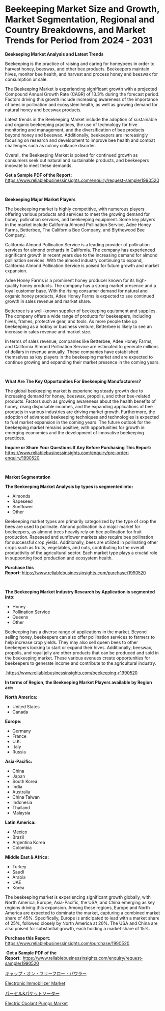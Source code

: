 <p><h1>Beekeeping Market Size and Growth, Market Segmentation, Regional and Country Breakdowns, and Market Trends for Period from 2024 -  2031</h1></p><p><strong>Beekeeping Market Analysis and Latest Trends</strong></p>
<p><p>Beekeeping is the practice of raising and caring for honeybees in order to harvest honey, beeswax, and other bee products. Beekeepers maintain hives, monitor bee health, and harvest and process honey and beeswax for consumption or sale.</p><p>The Beekeeping Market is experiencing significant growth with a projected Compound Annual Growth Rate (CAGR) of 13.3% during the forecast period. Factors driving this growth include increasing awareness of the importance of bees in pollination and ecosystem health, as well as growing demand for natural honey and beeswax products. </p><p>Latest trends in the Beekeeping Market include the adoption of sustainable and organic beekeeping practices, the use of technology for hive monitoring and management, and the diversification of bee products beyond honey and beeswax. Additionally, beekeepers are increasingly focusing on research and development to improve bee health and combat challenges such as colony collapse disorder.</p><p>Overall, the Beekeeping Market is poised for continued growth as consumers seek out natural and sustainable products, and beekeepers innovate to meet these demands.</p></p>
<p><strong>Get a Sample PDF of the Report:&nbsp;</strong> <a href="https://www.reliablebusinessinsights.com/enquiry/request-sample/1990520">https://www.reliablebusinessinsights.com/enquiry/request-sample/1990520</a></p>
<p>&nbsp;</p>
<p><strong>Beekeeping Major Market Players</strong></p>
<p><p>The beekeeping market is highly competitive, with numerous players offering various products and services to meet the growing demand for honey, pollination services, and beekeeping equipment. Some key players in the market include California Almond Pollination Service, Adee Honey Farms, Betterbee, The California Bee Company, and Blythewood Bee Company.</p><p>California Almond Pollination Service is a leading provider of pollination services for almond orchards in California. The company has experienced significant growth in recent years due to the increasing demand for almond pollination services. With the almond industry continuing to expand, California Almond Pollination Service is poised for future growth and market expansion.</p><p>Adee Honey Farms is a prominent honey producer known for its high-quality honey products. The company has a strong market presence and a loyal customer base. With the rising consumer demand for natural and organic honey products, Adee Honey Farms is expected to see continued growth in sales revenue and market share.</p><p>Betterbee is a well-known supplier of beekeeping equipment and supplies. The company offers a wide range of products for beekeepers, including hives, frames, protective gear, and tools. As more people take up beekeeping as a hobby or business venture, Betterbee is likely to see an increase in sales revenue and market size.</p><p>In terms of sales revenue, companies like Betterbee, Adee Honey Farms, and California Almond Pollination Service are estimated to generate millions of dollars in revenue annually. These companies have established themselves as key players in the beekeeping market and are expected to continue growing and expanding their market presence in the coming years.</p></p>
<p>&nbsp;</p>
<p><strong>What Are The Key Opportunities For Beekeeping Manufacturers?</strong></p>
<p><p>The global beekeeping market is experiencing steady growth due to increasing demand for honey, beeswax, propolis, and other bee-related products. Factors such as growing awareness about the health benefits of honey, rising disposable incomes, and the expanding applications of bee products in various industries are driving market growth. Furthermore, the adoption of advanced beekeeping techniques and technologies is expected to fuel market expansion in the coming years. The future outlook for the beekeeping market remains positive, with opportunities for growth in emerging economies and the development of innovative beekeeping practices.</p></p>
<p><strong>Inquire or Share Your Questions If Any Before Purchasing This Report:</strong> <a href="https://www.reliablebusinessinsights.com/enquiry/pre-order-enquiry/1990520">https://www.reliablebusinessinsights.com/enquiry/pre-order-enquiry/1990520</a></p>
<p>&nbsp;</p>
<p><strong>Market Segmentation</strong></p>
<p><strong>The Beekeeping Market Analysis by types is segmented into:</strong></p>
<p><ul><li>Almonds</li><li>Rapeseed</li><li>Sunflower</li><li>Other</li></ul></p>
<p><p>Beekeeping market types are primarily categorized by the type of crop the bees are used to pollinate. Almond pollination is a major market for beekeepers, as almond trees heavily rely on bee pollination for fruit production. Rapeseed and sunflower markets also require bee pollination for successful crop yields. Additionally, bees are utilized in pollinating other crops such as fruits, vegetables, and nuts, contributing to the overall productivity of the agricultural sector. Each market type plays a crucial role in supporting food production and ecosystem health.</p></p>
<p><strong>Purchase this Report:&nbsp;</strong><a href="https://www.reliablebusinessinsights.com/purchase/1990520">https://www.reliablebusinessinsights.com/purchase/1990520</a></p>
<p>&nbsp;</p>
<p><strong>The Beekeeping Market Industry Research by Application is segmented into:</strong></p>
<p><ul><li>Honey</li><li>Pollination Service</li><li>Queens</li><li>Other</li></ul></p>
<p><p>Beekeeping has a diverse range of applications in the market. Beyond selling honey, beekeepers can also offer pollination services to farmers to help increase crop yields. They may also sell queen bees to other beekeepers looking to start or expand their hives. Additionally, beeswax, propolis, and royal jelly are other products that can be produced and sold in the beekeeping market. These various avenues create opportunities for beekeepers to generate income and contribute to the agricultural industry.</p></p>
<p><a href="https://www.reliablebusinessinsights.com/beekeeping-r1990520">&nbsp;https://www.reliablebusinessinsights.com/beekeeping-r1990520</a></p>
<p><strong>In terms of Region, the Beekeeping Market Players available by Region are:</strong></p>
<p>
    <p> <strong> North America: </strong>
        <ul>
            <li>United States</li>
            <li>Canada</li>
        </ul>
        </p> 
    <p> <strong> Europe: </strong>
        <ul>
            <li>Germany</li>
            <li>France</li>
            <li>U.K.</li>
            <li>Italy</li>
            <li>Russia</li>
        </ul>
        </p> 
    <p> <strong> Asia-Pacific: </strong>
        <ul>
            <li>China</li>
            <li>Japan</li>
            <li>South Korea</li>
            <li>India</li>
            <li>Australia</li>
            <li>China Taiwan</li>
            <li>Indonesia</li>
            <li>Thailand</li>
            <li>Malaysia</li>
        </ul>
        </p> 
    <p> <strong> Latin America: </strong>
        <ul>
            <li>Mexico</li>
            <li>Brazil</li>
            <li>Argentina Korea</li>
            <li>Colombia</li>
        </ul>
        </p> 
    <p> <strong> Middle East & Africa: </strong>
        <ul>
            <li>Turkey</li>
            <li>Saudi</li>
            <li>Arabia</li>
            <li>UAE</li>
            <li>Korea</li>
        </ul>
    </p>
    </p>
<p><p>The beekeeping market is experiencing significant growth globally, with North America, Europe, Asia-Pacific, the USA, and China emerging as key regions driving this expansion. Among these regions, Europe and North America are expected to dominate the market, capturing a combined market share of 45%. Specifically, Europe is anticipated to lead with a market share of 25%, followed closely by North America at 20%. The USA and China are also poised for substantial growth, each holding a market share of 15%.</p></p>
<p><strong>Purchase this Report: </strong><a href="https://www.reliablebusinessinsights.com/purchase/1990520">https://www.reliablebusinessinsights.com/purchase/1990520</a></p>
<p>&nbsp;<strong>Get a Sample PDF of the Report:&nbsp;&nbsp;</strong><a href="https://www.reliablebusinessinsights.com/enquiry/request-sample/1990520">https://www.reliablebusinessinsights.com/enquiry/request-sample/1990520</a></p>
<p><strong></strong></p>
<p><p><a href="https://github.com/BoydYundt1/Market-Research-Report-List-2/blob/main/3456633180802.md">キャップ・オン・フリーフロー・パウラー</a></p><p><a href="https://github.com/lorenzaSchmeler/Market-Research-Report-List-1/blob/main/electronic-immobilizer-market.md">Electronic Immobilizer Market</a></p><p><a href="https://github.com/dathomson6534/Market-Research-Report-List-2/blob/main/3836896180801.md">パーセル&パケットソーター</a></p><p><a href="https://github.com/ruddyyedelwadw/Market-Research-Report-List-3/blob/main/electric-coolant-pumps-market.md">Electric Coolant Pumps Market</a></p></p>